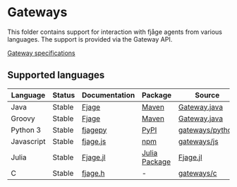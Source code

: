 Gateways
========

This folder contains support for interaction with fjåge agents from various languages.
The support is provided via the Gateway API.

[Gateway specifications](Gateways.md)

## Supported languages

| Language   | Status | Documentation                                                                                      | Package                                                                 | Source                                                                                     |
|------------|--------|----------------------------------------------------------------------------------------------------|-------------------------------------------------------------------------|--------------------------------------------------------------------------------------------|
| Java       | Stable | [Fjage](https://org-arl.github.io/fjage/javadoc/org/arl/fjage/remote/Gateway.html)                 | [Maven](https://mvnrepository.com/artifact/com.github.org-arl/fjage)                                                     | [Gateway.java](https://github.com/org-arl/fjage/blob/master/src/main/java/org/arl/fjage/remote/Gateway.java)  |
| Groovy     | Stable | [Fjage](https://org-arl.github.io/fjage/javadoc/org/arl/fjage/remote/Gateway.html)                 | [Maven](https://mvnrepository.com/artifact/com.github.org-arl/fjage)                                                     | [Gateway.java](https://github.com/org-arl/fjage/blob/master/src/main/java/org/arl/fjage/remote/Gateway.java)  |
| Python 3   | Stable | [fjagepy](https://github.com/org-arl/fjage/blob/master/src/sphinx/pythongw.rst) | [PyPI](https://pypi.org/project/fjagepy/)                                | [gateways/python](https://github.com/org-arl/fjage/tree/master/gateways/python) |
| Javascript | Stable | [fjage.js](https://org-arl.github.io/fjage/jsdoc/)                   | [npm](https://www.npmjs.com/package/fjage)                             | [gateways/js](https://github.com/org-arl/fjage/tree/master/gateways/js)         |
| Julia      | Stable | [Fjage.jl](https://org-arl.github.io/Fjage.jl/stable/)         | [Julia Package](https://github.com/org-arl/Fjage.jl#installation) | [Fjage.jl](https://github.com/org-arl/Fjage.jl)                                |
| C          | Stable | [fjage.h](https://github.com/org-arl/fjage/blob/master/gateways/c/fjage.h)                  | -                                                                       | [gateways/c](https://github.com/org-arl/fjage/tree/master/gateways/c)           |                                                                                       |